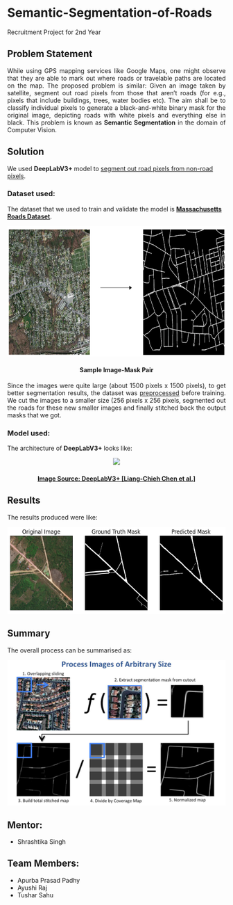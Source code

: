# Semantic-Segmentation-of-Roads
Recruitment Project for 2nd Year
## Problem Statement

<p align=justify>While using GPS mapping services like Google Maps, one might observe that they are able to mark out where roads or travelable paths are located on the map. The proposed problem is similar: Given an image taken by satellite, segment out road pixels from those that aren’t roads (for e.g., pixels that include buildings, trees, water bodies etc). The aim shall be to classify individual pixels to generate a black-and-white binary mask for the original image, depicting roads with white pixels and everything else in black. This problem is known as <b>Semantic Segmentation</b> in the domain of Computer Vision.</p>

## Solution
We used __DeepLabV3+__ model to [segment out road pixels from non-road pixels](./code/model_training.ipynb).
### Dataset used: 
The dataset that we used to train and validate the model is [__Massachusetts Roads Dataset__](https://www.cs.toronto.edu/~vmnih/data/). 

<center><img src="./assets/sample_img_mask_pair.png" height="300"/></center>
<h4><center>Sample Image-Mask Pair</center></h4>

<p align=justify>Since the images were quite large (about 1500 pixels x 1500 pixels), to get better segmentation results, the dataset was <a href="./code/ML_dataset_processing.ipynb">preprocessed</a> before training. We cut the images to a smaller size (256 pixels x 256 pixels, segmented out the roads for these new smaller images and finally stitched back the output masks that we got.</p>

### Model used: 
The architecture of __DeepLabV3+__ looks like: 

<center><img src="https://miro.medium.com/max/1000/1*2mYfKnsX1IqCCSItxpXSGA.png" width="750"/></center>
<h4><center><a href="https://arxiv.org/abs/1802.02611">Image Source: DeepLabV3+ [Liang-Chieh Chen et al.]</a></center></h4>

## Results
The results produced were like:

<center><img src="./assets/sample_result_final.png" height="200"/></center>

## Summary
The overall process can be summarised as:

<center><img src="./assets/overall_process.png"/ width="750"></center>

## Mentor: 
- Shrashtika Singh

## Team Members:
- Apurba Prasad Padhy
- Ayushi Raj
- Tushar Sahu
